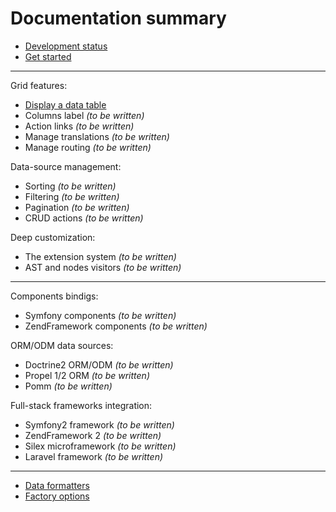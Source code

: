 Documentation summary
=====================

* [Development status](02_development_status.md)
* [Get started](03_get_started.md)

---

Grid features:
* [Display a data table](11_display_a_data_table.md)
* Columns label *(to be written)*
* Action links *(to be written)*
* Manage translations *(to be written)*
* Manage routing *(to be written)*

Data-source management:
* Sorting *(to be written)*
* Filtering *(to be written)*
* Pagination *(to be written)*
* CRUD actions *(to be written)*

Deep customization:
* The extension system *(to be written)*
* AST and nodes visitors *(to be written)*

---

Components bindigs:
* Symfony components *(to be written)*
* ZendFramework components *(to be written)*

ORM/ODM data sources:
* Doctrine2 ORM/ODM *(to be written)*
* Propel 1/2 ORM *(to be written)*
* Pomm *(to be written)*

Full-stack frameworks integration:
* Symfony2 framework *(to be written)*
* ZendFramework 2 *(to be written)*
* Silex microframework *(to be written)*
* Laravel framework *(to be written)*

---

* [Data formatters](71_data_formatters.md)
* [Factory options](72_factory_options.md)
